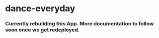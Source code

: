 # dance-everyday

### Currently rebuilding this App. More documentation to follow soon once we get redeployed.
